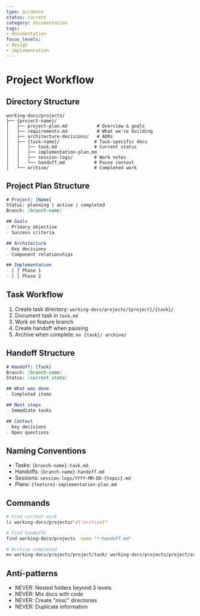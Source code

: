 ```yaml
---
type: guidance
status: current
category: documentation
tags:
- documentation
focus_levels:
- design
- implementation
---
```


# Project Workflow

## Directory Structure
```
working-docs/projects/
├── {project-name}/
│   ├── project-plan.md           # Overview & goals
│   ├── requirements.md           # What we're building
│   ├── architecture-decisions/   # ADRs
│   ├── {task-name}/             # Task-specific docs
│   │   ├── task.md              # Current status
│   │   ├── implementation-plan.md
│   │   ├── session-logs/        # Work notes
│   │   └── handoff.md           # Pause context
│   └── archive/                 # Completed work
```

## Project Plan Structure
```markdown
# Project: [Name]
Status: planning | active | completed
Branch: [branch-name]

## Goals
- Primary objective
- Success criteria

## Architecture
- Key decisions
- Component relationships

## Implementation
- [ ] Phase 1
- [ ] Phase 2
```

## Task Workflow
1. Create task directory: `working-docs/projects/{project}/{task}/`
2. Document task in `task.md`
3. Work on feature branch
4. Create handoff when pausing
5. Archive when complete: `mv {task}/ archive/`

## Handoff Structure
```markdown
# Handoff: [Task]
Branch: [branch-name]
Status: [current state]

## What was done
- Completed items

## Next steps
- Immediate tasks

## Context
- Key decisions
- Open questions
```

## Naming Conventions
- Tasks: `{branch-name}-task.md`
- Handoffs: `{branch-name}-handoff.md`
- Sessions: `session-logs/YYYY-MM-DD-{topic}.md`
- Plans: `{feature}-implementation-plan.md`

## Commands
```bash
# Find current work
ls working-docs/projects/*/[!archive]*

# Find handoffs
find working-docs/projects -name "*-handoff.md"

# Archive completed
mv working-docs/projects/project/task/ working-docs/projects/project/archive/
```

## Anti-patterns
- NEVER: Nested folders beyond 3 levels
- NEVER: Mix docs with code
- NEVER: Create "misc" directories
- NEVER: Duplicate information